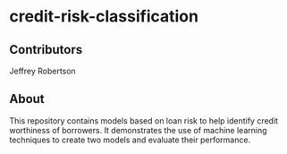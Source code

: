 # credit-risk-classification

## Contributors
Jeffrey Robertson

## About
This repository contains models based on loan risk to help identify credit worthiness of borrowers.  It demonstrates the use of machine learning techniques to create two models and evaluate their performance.
